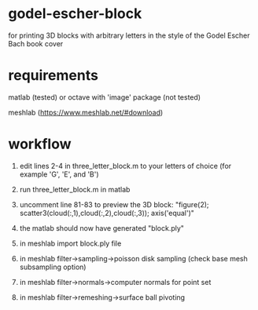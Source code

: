 # godel-escher-block
for printing 3D blocks with arbitrary letters in the style of the Godel Escher Bach book cover


# requirements

matlab (tested) or octave with 'image' package (not tested)

meshlab (https://www.meshlab.net/#download)

# workflow

1) edit lines 2-4 in three_letter_block.m to your letters of choice (for example 'G', 'E', and 'B')

2) run three_letter_block.m in matlab

3) uncomment line 81-83 to preview the 3D block: "figure(2); scatter3(cloud(:,1),cloud(:,2),cloud(:,3)); axis('equal')"

4) the matlab should now have generated "block.ply"

5) in meshlab import block.ply file

6) in meshlab filter->sampling->poisson disk sampling (check base mesh subsampling option)

7) in meshlab filter->normals->computer normals for point set

8) in meshlab filter->remeshing->surface ball pivoting
